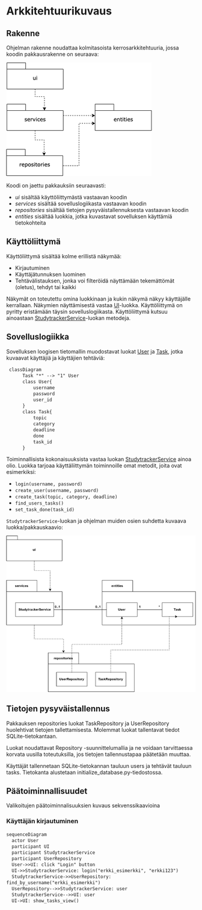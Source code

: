 # Arkkitehtuurikuvaus

## Rakenne

Ohjelman rakenne noudattaa kolmitasoista kerrosarkkitehtuuria, jossa koodin pakkausrakenne on seuraava:

![Pakkausrakenne](./kuvat/arkkitehtuuri-pakkaus.png)

Koodi on jaettu pakkauksiin seuraavasti:

- _ui_ sisältää käyttöliittymästä vastaavan koodin
- _services_ sisältää sovelluslogiikasta vastaavan koodin
- _repositories_ sisältää tietojen pysyväistallennuksesta vastaavan koodin
- _entities_ sisältää luokkia, jotka kuvastavat sovelluksen käyttämiä tietokohteita

## Käyttöliittymä

Käyttöliittymä sisältää kolme erillistä näkymää:

- Kirjautuminen
- Käyttäjätunnuksen luominen
- Tehtävälistauksen, jonka voi filteröidä näyttämään tekemättömät (oletus), tehdyt tai kaikki

Näkymät on toteutettu omina luokkinaan ja kukin näkymä näkyy käyttäjälle kerrallaan. Näkymien näyttämisestä vastaa [UI](../src/ui/ui.py)-luokka. Käyttöliittymä on pyritty eristämään täysin sovelluslogiikasta. Käyttöliittymä kutsuu ainoastaan [StudytrackerService](../src/services/studytracker_service.py)-luokan metodeja.

## Sovelluslogiikka

Sovelluksen loogisen tietomallin muodostavat luokat [User](https://github.com/miikuel/ot-harjoitustyo/blob/main/src/entities/user.py) ja [Task](https://github.com/miikuel/ot-harjoitustyo/blob/main/src/entities/task.py), jotka kuvaavat käyttäjiä ja käyttäjien tehtäviä:

```mermaid
 classDiagram
      Task "*" --> "1" User
      class User{
          username
          password
          user_id
      }
      class Task{
          topic
          category
          deadline
          done
          task_id
      }
```

Toiminnallisista kokonaisuuksista vastaa luokan [StudytrackerService](https://github.com/miikuel/ot-harjoitustyo/blob/main/src/services/studytracker_service.py) ainoa olio. Luokka tarjoaa käyttäliittymän toiminnoille omat metodit, joita ovat esimerkiksi:

- `login(username, password)`
- `create_user(username, password)`
- `create_task(topic, category, deadline)`
- `find_users_tasks()`
- `set_task_done(task_id)`

`StudytrackerService`-luokan ja ohjelman muiden osien suhdetta kuvaava luokka/pakkauskaavio:

![Pakkausrakenne](./kuvat/arkkitehtuuri-pakkaus-luokat.png)

## Tietojen pysyväistallennus

Pakkauksen repositories luokat TaskRepository ja UserRepository huolehtivat tietojen tallettamisesta. Molemmat luokat tallentavat tiedot SQLite-tietokantaan.

Luokat noudattavat Repository -suunnittelumallia ja ne voidaan tarvittaessa korvata uusilla toteutuksilla, jos tietojen tallennustapaa päätetään muuttaa.

Käyttäjät tallennetaan SQLite-tietokannan tauluun users ja tehtävät tauluun tasks. Tietokanta alustetaan initialize_database.py-tiedostossa.

## Päätoiminnallisuudet

Valikoitujen päätoiminnalisuuksien kuvaus sekvenssikaavioina

### Käyttäjän kirjautuminen

```mermaid
sequenceDiagram
  actor User
  participant UI
  participant StudytrackerService
  participant UserRepository
  User->>UI: click "Login" button
  UI->>StudytrackerService: login("erkki_esimerkki", "erkki123")
  StudytrackerService->>UserRepository: find_by_username("erkki_esimerkki")
  UserRepository-->>StudytrackerService: user
  StudytrackerService-->>UI: user
  UI->UI: show_tasks_view()
```